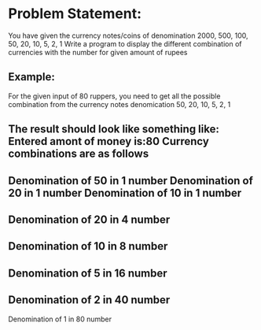 #  Problem Statement: 
   You have given the currency notes/coins of denomination 2000, 500, 100, 50, 20, 10, 5, 2, 1
   Write a program  to display the different combination of currencies with the number for given amount of rupees


## Example:
   For the given input of 80 ruppers, you need to get all the possible combination from the currency notes denomication
   50, 20, 10, 5, 2, 1
   
   The result should look like something like:
   Entered amont of money is:80
   Currency combinations are as follows
   ------------------------------------
   Denomination of 50 in  1 number
   Denomination of 20 in  1 number
   Denomination of 10 in  1 number
   ------------------------------------
   Denomination of 20 in  4 number
   ------------------------------------
   Denomination of 10 in  8 number
   ------------------------------------
   Denomination of 5 in  16 number
   ------------------------------------
   Denomination of 2 in  40 number
   ------------------------------------
   Denomination of 1 in  80 number

